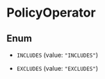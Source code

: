 

# PolicyOperator

## Enum


* `INCLUDES` (value: `"INCLUDES"`)

* `EXCLUDES` (value: `"EXCLUDES"`)



